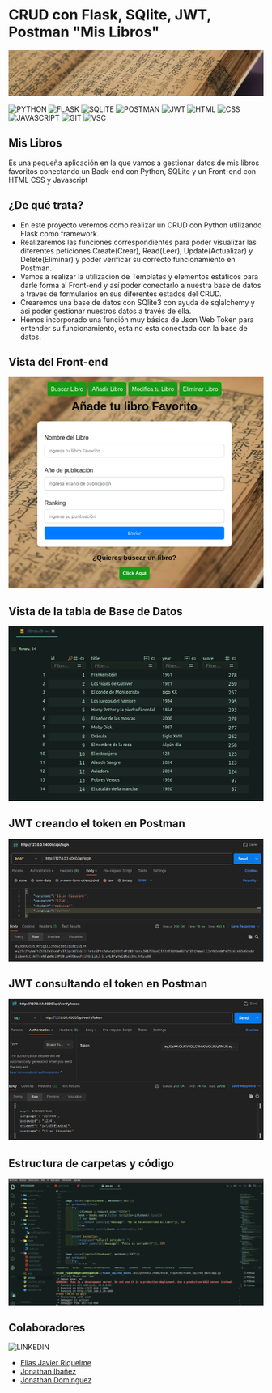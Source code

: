 # CRUD con Flask, SQlite, JWT, Postman "Mis Libros"

<p align="center">
  <img src="https://github.com/EliasXVIII/flask_SQLite3_back/blob/main/assets/bookimg.png" alt="misLibrosBaseDatos" style="margin: auto;">
</p>

![PYTHON](https://img.shields.io/badge/Python-FFD43B?style=for-the-badge&logo=python&logoColor=blue)
![FLASK](https://img.shields.io/badge/Flask-000000?style=for-the-badge&logo=flask&logoColor=white)
![SQLITE](https://img.shields.io/badge/Sqlite-003B57?style=for-the-badge&logo=sqlite&logoColor=white)
![POSTMAN](https://img.shields.io/badge/Postman-FF6C37?style=for-the-badge&logo=Postman&logoColor=white)
![JWT](https://img.shields.io/badge/JWT-000000?style=for-the-badge&logo=JSON%20web%20tokens&logoColor=white)
![HTML](https://img.shields.io/badge/HTML5-E34F26?style=for-the-badge&logo=html5&logoColor=white)
![CSS](https://img.shields.io/badge/CSS3-1572B6?style=for-the-badge&logo=css3&logoColor=white)
![JAVASCRIPT](https://img.shields.io/badge/JavaScript-323330?style=for-the-badge&logo=javascript&logoColor=F7DF1E)
![GIT](https://img.shields.io/badge/GitHub-100000?style=for-the-badge&logo=github&logoColor=white)
![VSC](https://img.shields.io/badge/Visual_Studio_Code-0078D4?style=for-the-badge&logo=visual%20studio%20code&logoColor=white)

## Mis Libros
Es una pequeña aplicación en la que vamos a gestionar datos de mis libros favoritos conectando un Back-end con Python, SQLite y un Front-end con HTML CSS y Javascript

## ¿De qué trata?

- En este proyecto veremos como realizar un CRUD con Python utilizando Flask como framework.
- Realizaremos las funciones correspondientes para poder visualizar las diferentes peticiones Create(Crear), Read(Leer), Update(Actualizar) y Delete(Eliminar) y poder verificar su correcto funcionamiento en Postman.
- Vamos a realizar la utilización de Templates y elementos estáticos para darle forma al Front-end y así poder conectarlo a nuestra base de datos a traves de formularios en sus diferentes estados del CRUD.
- Crearemos una base de datos con SQlite3 con ayuda de sqlalchemy y asi poder gestionar nuestros datos a través de ella.
- Hemos incorporado una función muy básica de Json Web Token para entender su funcionamiento, esta no esta conectada con la base de datos.

## Vista del Front-end
<p align="center">
  <img src="https://github.com/EliasXVIII/flask_SQLite3_back/blob/main/assets/Readme01.png" alt="misLibros" style="margin: auto;">
</p>

## Vista de la tabla de Base de Datos
<p align="center">
  <img src="https://github.com/EliasXVIII/flask_SQLite3_back/blob/main/assets/Readme02.png" alt="misLibrosBaseDatos" style="margin: auto;">
</p>

## JWT creando el token en Postman
<p align="center">
  <img src="https://github.com/EliasXVIII/flask_SQLite3_back/blob/main/assets/readme3.png" alt="misLibrosJWT" style="margin: auto;">
</p>

## JWT consultando el token en Postman
<p align="center">
  <img src="https://github.com/EliasXVIII/flask_SQLite3_back/blob/main/assets/readme4.png" alt="misLibrosJWT02" style="margin: auto;">
</p>

## Estructura de carpetas y código
<p align="center">
  <img src="https://github.com/EliasXVIII/flask_SQLite3_back/blob/main/assets/readme05.png" alt="misLibrosEstructura" style="margin: auto;">
</p>

## Colaboradores
![LINKEDIN](https://img.shields.io/badge/LinkedIn-0077B5?style=for-the-badge&logo=linkedin&logoColor=white)

- [Elias Javier Riquelme](https://www.linkedin.com/in/elias-javier-riquelme-b62655297/)
- [Jonathan Ibañez](https://www.linkedin.com/in/jonathan-iba%C5%84ez-perez/)
- [Jonathan Dominguez](https://www.linkedin.com/in/jonathan-programador-dominguez/)




